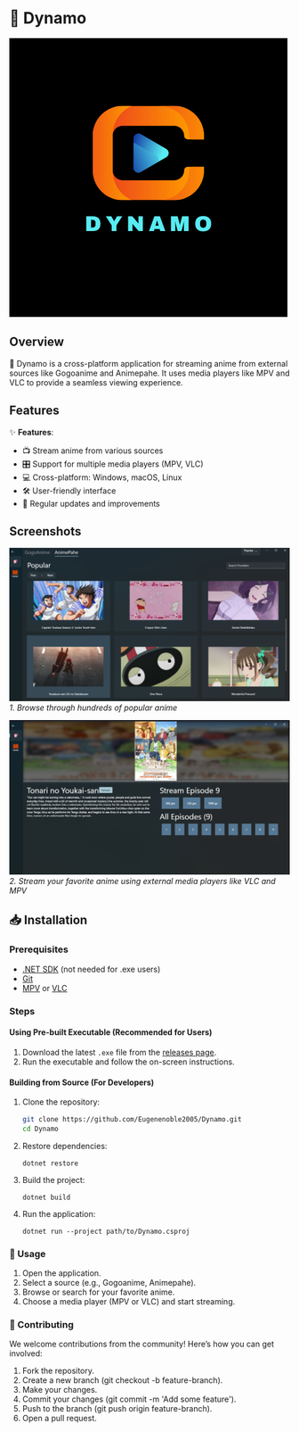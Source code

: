 # 🎥 Dynamo

![Dynamo Logo](./Dynamo%20Desktop/Assets/Images/Dynamo.png)

## Overview

🚀 Dynamo is a cross-platform application for streaming anime from external sources like Gogoanime and Animepahe. It uses media players like MPV and VLC to provide a seamless viewing experience.

## Features

✨ **Features**:
- 📺 Stream anime from various sources
- 🎛️ Support for multiple media players (MPV, VLC)
- 💻 Cross-platform: Windows, macOS, Linux
- 🛠️ User-friendly interface
- 🔄 Regular updates and improvements

## Screenshots

![Dynamo Screenshot](./Dynamo%20Desktop/Assets/Images/ScreenShots/Screenshot%20(2).png)
*1. Browse through hundreds of popular anime*

![Dynamo Screenshot](./Dynamo%20Desktop/Assets/Images/ScreenShots/Screenshot%20(3).png)
*2. Stream your favorite anime using external media players like VLC and MPV*

## 📥 Installation

### Prerequisites

- [.NET SDK](https://dotnet.microsoft.com/download) (not needed for .exe users)
- [Git](https://git-scm.com/)
- [MPV](https://mpv.io/installation/) or [VLC](https://www.videolan.org/vlc/)

### Steps

#### Using Pre-built Executable (Recommended for Users)

1. Download the latest `.exe` file from the [releases page](https://github.com/Eugenenoble2005/Dynamo/releases).
2. Run the executable and follow the on-screen instructions.

#### Building from Source (For Developers)

1. Clone the repository:
   ```sh
   git clone https://github.com/Eugenenoble2005/Dynamo.git
   cd Dynamo

   ```

2. Restore dependencies:
   ```
   dotnet restore
   ```
   
3. Build the project:
   ```
   dotnet build
   ```

4. Run the application:
   ```
   dotnet run --project path/to/Dynamo.csproj
   ```
### 📖 Usage
1. Open the application.
2. Select a source (e.g., Gogoanime, Animepahe).
3. Browse or search for your favorite anime.
4. Choose a media player (MPV or VLC) and start streaming.

### 🤝 Contributing
We welcome contributions from the community! Here’s how you can get involved:

1. Fork the repository.
2. Create a new branch (git checkout -b feature-branch).
3. Make your changes.
4. Commit your changes (git commit -m 'Add some feature').
5. Push to the branch (git push origin feature-branch).
6. Open a pull request.

